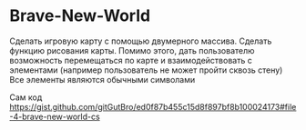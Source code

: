 # Brave-New-World
Сделать игровую карту с помощью двумерного массива. Сделать функцию рисования карты. Помимо этого, дать пользователю возможность перемещаться по карте и взаимодействовать с элементами (например пользователь не может пройти сквозь стену)  Все элементы являются обычными символами

Сам код
https://gist.github.com/gitGutBro/ed0f87b455c15d8f897bf8b100024173#file-4-brave-new-world-cs
